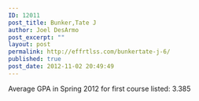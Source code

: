 ```yaml
---
ID: 12011
post_title: Bunker,Tate J
author: Joel DesArmo
post_excerpt: ""
layout: post
permalink: http://effrtlss.com/bunkertate-j-6/
published: true
post_date: 2012-11-02 20:49:49
---
```

<p>Average GPA in Spring 2012 for first course listed: 3.385</p>